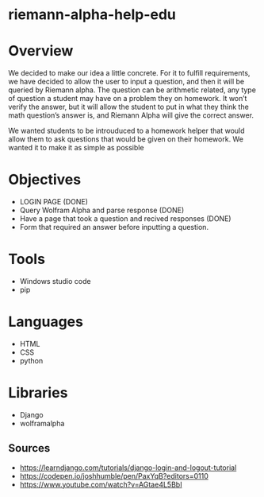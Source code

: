# riemann-alpha-help-edu

# Overview
We decided to make our idea a little concrete. For it to fulfill requirements, we have decided to allow the user to input a question, and then it will be queried by Riemann alpha. The question can be arithmetic related, any type of question a student may have on a problem they on homework.  It won’t verify the answer, but it will allow the student to put in what they think the math question’s answer is, and Riemann Alpha will give the correct answer. 

We wanted students to be introuduced to a homework helper that would allow them to ask questions that would be given on their homework. We wanted it to make it as simple as possible

# Objectives

 * LOGIN PAGE (DONE)
 * Query Wolfram Alpha and parse response (DONE)
 * Have a page that took a question and recived responses (DONE)
 * Form that required an answer before inputting a question.

# Tools

 * Windows studio code
 * pip

# Languages

 * HTML
 * CSS
 * python

# Libraries

  * Django
  * wolframalpha
  


## Sources
- https://learndjango.com/tutorials/django-login-and-logout-tutorial
- https://codepen.io/joshhumble/pen/PaxYqB?editors=0110
- https://www.youtube.com/watch?v=AGtae4L5BbI

